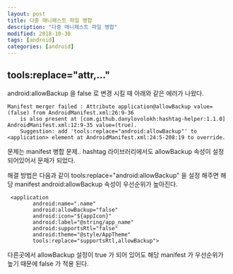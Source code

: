 ```yaml
---
layout: post
title: 다중 매니페스트 파일 병합
description: "다중 매니페스트 파일 병합"
modified: 2018-10-30
tags: [android]
categories: [android]
---
```


## tools:replace="attr,..."

android:allowBackup 을 false 로 변경 시킬 때 아래와 같은 에러가 나왔다.

```
Manifest merger failed : Attribute application@allowBackup value=(false) from AndroidManifest.xml:26:9-36
	is also present at [com.github.danylovolokh:hashtag-helper:1.1.0] AndroidManifest.xml:12:9-35 value=(true).
	Suggestion: add 'tools:replace="android:allowBackup"' to <application> element at AndroidManifest.xml:24:5-208:19 to override.
```

문제는 manifest 병합 문제..
hashtag 라이브러리에서도 allowBackup 속성이 설정 되어있어서 문제가 되었다.
 
해결 방법은 다음과 같이 tools:replace="android:allowBackup" 을 설정 해주면 해당 manifest android:allowBackup 속성이 우선순위가 높아진다.

```
 <application
        android:name=".name"
        android:allowBackup="false"
        android:icon="${appIcon}"
        android:label="@string/app_name"
        android:supportsRtl="false"
        android:theme="@style/AppTheme"
        tools:replace="supportsRtl,allowBackup">
```

다른곳에서 allowBackup 설정이 true 가 되어 있어도 해당 manifest 가 우선순위가 높기 때문에 false 가 적용 된다.